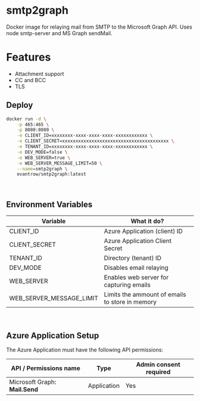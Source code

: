 # smtp2graph

Docker image for relaying mail from SMTP to the Microsoft Graph API. Uses node smtp-server and MS Graph sendMail.

# Features
- Attachment support
- CC and BCC
- TLS 

## Deploy

```bash
docker run -d \
    -p 465:465 \
    -p 8080:8080 \
    -e CLIENT_ID=xxxxxxxx-xxxx-xxxx-xxxx-xxxxxxxxxxxx \
    -e CLIENT_SECRET=xxxxxxxxxxxxxxxxxxxxxxxxxxxxxxxxxxxxxxxx \
    -e TENANT_ID=xxxxxxxx-xxxx-xxxx-xxxx-xxxxxxxxxxxx \
    -e DEV_MODE=false \
    -e WEB_SERVER=true \
    -e WEB_SERVER_MESSAGE_LIMIT=50 \
    --name=smtp2graph \
    evantrow/smtp2graph:latest
```

<br/>

## Environment Variables

| Variable                 | What it do?                                     |
| ------------------------ | ----------------------------------------------- |
| CLIENT_ID                | Azure Application (client) ID                   |
| CLIENT_SECRET            | Azure Application Client Secret                 |
| TENANT_ID                | Directory (tenant) ID                           |
| DEV_MODE                 | Disables email relaying                         |
| WEB_SERVER               | Enables web server for capturing emails         |
| WEB_SERVER_MESSAGE_LIMIT | Limits the ammount of emails to store in memory |

<br/>

## Azure Application Setup

The Azure Application must have the following API permissions:

| API / Permissions name            | Type        | Admin consent required |
| --------------------------------- | ----------- | ---------------------- |
| Microsoft Graph: <b>Mail.Send</b> | Application | Yes                    |
